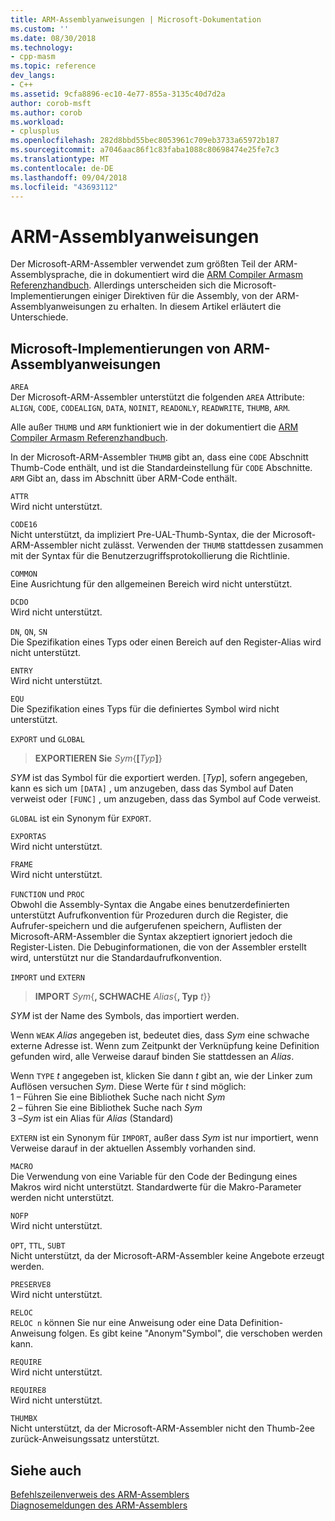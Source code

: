 ```yaml
---
title: ARM-Assemblyanweisungen | Microsoft-Dokumentation
ms.custom: ''
ms.date: 08/30/2018
ms.technology:
- cpp-masm
ms.topic: reference
dev_langs:
- C++
ms.assetid: 9cfa8896-ec10-4e77-855a-3135c40d7d2a
author: corob-msft
ms.author: corob
ms.workload:
- cplusplus
ms.openlocfilehash: 282d8bbd55bec8053961c709eb3733a65972b187
ms.sourcegitcommit: a7046aac86f1c83faba1088c80698474e25fe7c3
ms.translationtype: MT
ms.contentlocale: de-DE
ms.lasthandoff: 09/04/2018
ms.locfileid: "43693112"
---
```

# <a name="arm-assembler-directives"></a>ARM-Assemblyanweisungen

Der Microsoft-ARM-Assembler verwendet zum größten Teil der ARM-Assemblysprache, die in dokumentiert wird die [ARM Compiler Armasm Referenzhandbuch](http://infocenter.arm.com/help/topic/com.arm.doc.dui0802b/index.html). Allerdings unterscheiden sich die Microsoft-Implementierungen einiger Direktiven für die Assembly, von der ARM-Assemblyanweisungen zu erhalten. In diesem Artikel erläutert die Unterschiede.

## <a name="microsoft-implementations-of-arm-assembly-directives"></a>Microsoft-Implementierungen von ARM-Assemblyanweisungen

`AREA`<br/>
Der Microsoft-ARM-Assembler unterstützt die folgenden `AREA` Attribute: `ALIGN`, `CODE`, `CODEALIGN`, `DATA`, `NOINIT`, `READONLY`, `READWRITE`, `THUMB`, `ARM`.

Alle außer `THUMB` und `ARM` funktioniert wie in der dokumentiert die [ARM Compiler Armasm Referenzhandbuch](http://infocenter.arm.com/help/topic/com.arm.doc.dui0802b/index.html).

In der Microsoft-ARM-Assembler `THUMB` gibt an, dass eine `CODE` Abschnitt Thumb-Code enthält, und ist die Standardeinstellung für `CODE` Abschnitte.  `ARM` Gibt an, dass im Abschnitt über ARM-Code enthält.

`ATTR`<br/>
Wird nicht unterstützt.

`CODE16`<br/>
Nicht unterstützt, da impliziert Pre-UAL-Thumb-Syntax, die der Microsoft-ARM-Assembler nicht zulässt.  Verwenden der `THUMB` stattdessen zusammen mit der Syntax für die Benutzerzugriffsprotokollierung die Richtlinie.

`COMMON`<br/>
Eine Ausrichtung für den allgemeinen Bereich wird nicht unterstützt.

`DCDO`<br/>
Wird nicht unterstützt.

`DN`, `QN`, `SN`<br/>
Die Spezifikation eines Typs oder einen Bereich auf den Register-Alias wird nicht unterstützt.

`ENTRY`<br/>
Wird nicht unterstützt.

`EQU`<br/>
Die Spezifikation eines Typs für die definiertes Symbol wird nicht unterstützt.

`EXPORT` und `GLOBAL`

> **EXPORTIEREN Sie** <em>Sym</em>{**[**<em>Typ</em>**]**}

*SYM* ist das Symbol für die exportiert werden.  [*Typ*], sofern angegeben, kann es sich um `[DATA]` , um anzugeben, dass das Symbol auf Daten verweist oder `[FUNC]` , um anzugeben, dass das Symbol auf Code verweist.

`GLOBAL` ist ein Synonym für `EXPORT`.

`EXPORTAS`<br/>
Wird nicht unterstützt.

`FRAME`<br/>
Wird nicht unterstützt.

`FUNCTION` und `PROC`<br/>
Obwohl die Assembly-Syntax die Angabe eines benutzerdefinierten unterstützt Aufrufkonvention für Prozeduren durch die Register, die Aufrufer-speichern und die aufgerufenen speichern, Auflisten der Microsoft-ARM-Assembler die Syntax akzeptiert ignoriert jedoch die Register-Listen.  Die Debuginformationen, die von der Assembler erstellt wird, unterstützt nur die Standardaufrufkonvention.

`IMPORT` und `EXTERN`

> **IMPORT** *Sym*{**, SCHWACHE** *Alias*{**, Typ** *t*}}

*SYM* ist der Name des Symbols, das importiert werden.

Wenn `WEAK` *Alias* angegeben ist, bedeutet dies, dass *Sym* eine schwache externe Adresse ist. Wenn zum Zeitpunkt der Verknüpfung keine Definition gefunden wird, alle Verweise darauf binden Sie stattdessen an *Alias*.

Wenn `TYPE` *t* angegeben ist, klicken Sie dann *t* gibt an, wie der Linker zum Auflösen versuchen *Sym*.  Diese Werte für *t* sind möglich:<br/>
1 – Führen Sie eine Bibliothek Suche nach nicht *Sym*<br/>
2 – führen Sie eine Bibliothek Suche nach *Sym*<br/>
3 –*Sym* ist ein Alias für *Alias* (Standard)

`EXTERN` ist ein Synonym für `IMPORT`, außer dass *Sym* ist nur importiert, wenn Verweise darauf in der aktuellen Assembly vorhanden sind.

`MACRO`<br/>
Die Verwendung von eine Variable für den Code der Bedingung eines Makros wird nicht unterstützt. Standardwerte für die Makro-Parameter werden nicht unterstützt.

`NOFP`<br/>
Wird nicht unterstützt.

`OPT`, `TTL`, `SUBT`<br/>
Nicht unterstützt, da der Microsoft-ARM-Assembler keine Angebote erzeugt werden.

`PRESERVE8`<br/>
Wird nicht unterstützt.

`RELOC`<br/>
`RELOC n` können Sie nur eine Anweisung oder eine Data Definition-Anweisung folgen. Es gibt keine "Anonym"Symbol", die verschoben werden kann.

`REQUIRE`<br/>
Wird nicht unterstützt.

`REQUIRE8`<br/>
Wird nicht unterstützt.

`THUMBX`<br/>
Nicht unterstützt, da der Microsoft-ARM-Assembler nicht den Thumb-2ee zurück-Anweisungssatz unterstützt.

## <a name="see-also"></a>Siehe auch

[Befehlszeilenverweis des ARM-Assemblers](../../assembler/arm/arm-assembler-command-line-reference.md)<br/>
[Diagnosemeldungen des ARM-Assemblers](../../assembler/arm/arm-assembler-diagnostic-messages.md)<br/>
